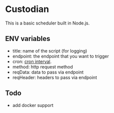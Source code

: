 # Custodian

This is a basic scheduler built in Node.js. 

## ENV variables 
 - title: name of the script (for logging)
 - endpoint: the endpoint that you want to trigger
 - cron: [cron interval](https://www.npmjs.com/package/cron). 
 - method: http request method
 - reqData: data to pass via endpoint
 - reqHeader: headers to pass via endpoint


## Todo
 - add docker support